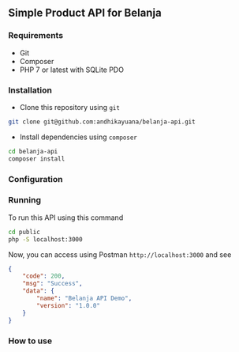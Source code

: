 ## Simple Product API for Belanja

### Requirements

* Git
* Composer
* PHP 7 or latest with SQLite PDO

### Installation

* Clone this repository using `git`

```bash
git clone git@github.com:andhikayuana/belanja-api.git
```

* Install dependencies using `composer`

```bash
cd belanja-api
composer install
```

### Configuration

### Running

To run this API using this command

```bash
cd public
php -S localhost:3000
```

Now, you can access using Postman `http://localhost:3000` and see 

```json
{
    "code": 200,
    "msg": "Success",
    "data": {
        "name": "Belanja API Demo",
        "version": "1.0.0"
    }
}
```

### How to use